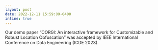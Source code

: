 ```yaml
---
layout: post
date: 2022-12-11 15:59:00-0400
inline: true
---
```


Our demo paper “CORGI: An interactive framework for Customizable and Robust Location Obfuscation” was accepted by IEEE International Conference on Data Engineering (ICDE 2023). 
